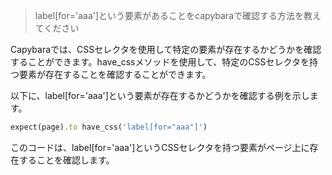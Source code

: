 > label[for='aaa']という要素があることをcapybaraで確認する方法を教えてください

Capybaraでは、CSSセレクタを使用して特定の要素が存在するかどうかを確認することができます。have_cssメソッドを使用して、特定のCSSセレクタを持つ要素が存在することを確認することができます。

以下に、label[for='aaa']という要素が存在するかどうかを確認する例を示します。

```ruby
expect(page).to have_css('label[for="aaa"]')
```

このコードは、label[for='aaa']というCSSセレクタを持つ要素がページ上に存在することを確認します。
